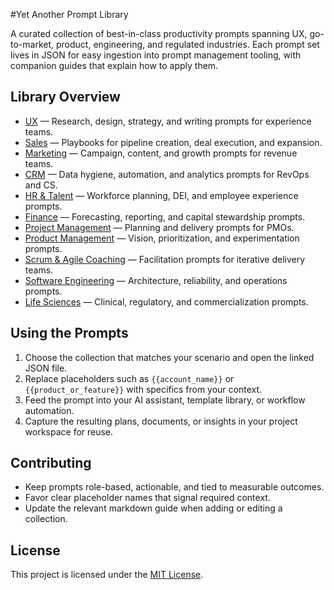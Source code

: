 #Yet Another Prompt Library

A curated collection of best-in-class productivity prompts spanning UX, go-to-market, product, engineering, and regulated industries. Each prompt set lives in JSON for easy ingestion into prompt management tooling, with companion guides that explain how to apply them.

## Library Overview
- [UX](docs/UX.md) — Research, design, strategy, and writing prompts for experience teams.
- [Sales](docs/Sales.md) — Playbooks for pipeline creation, deal execution, and expansion.
- [Marketing](docs/Marketing.md) — Campaign, content, and growth prompts for revenue teams.
- [CRM](docs/CRM.md) — Data hygiene, automation, and analytics prompts for RevOps and CS.
- [HR & Talent](docs/HR.md) — Workforce planning, DEI, and employee experience prompts.
- [Finance](docs/Finance.md) — Forecasting, reporting, and capital stewardship prompts.
- [Project Management](docs/ProjectManagement.md) — Planning and delivery prompts for PMOs.
- [Product Management](docs/ProductManagement.md) — Vision, prioritization, and experimentation prompts.
- [Scrum & Agile Coaching](docs/Scrum.md) — Facilitation prompts for iterative delivery teams.
- [Software Engineering](docs/SoftwareEngineering.md) — Architecture, reliability, and operations prompts.
- [Life Sciences](docs/LifeSciences.md) — Clinical, regulatory, and commercialization prompts.

## Using the Prompts
1. Choose the collection that matches your scenario and open the linked JSON file.
2. Replace placeholders such as `{{account_name}}` or `{{product_or_feature}}` with specifics from your context.
3. Feed the prompt into your AI assistant, template library, or workflow automation.
4. Capture the resulting plans, documents, or insights in your project workspace for reuse.

## Contributing
- Keep prompts role-based, actionable, and tied to measurable outcomes.
- Favor clear placeholder names that signal required context.
- Update the relevant markdown guide when adding or editing a collection.

## License
This project is licensed under the [MIT License](LICENSE).
